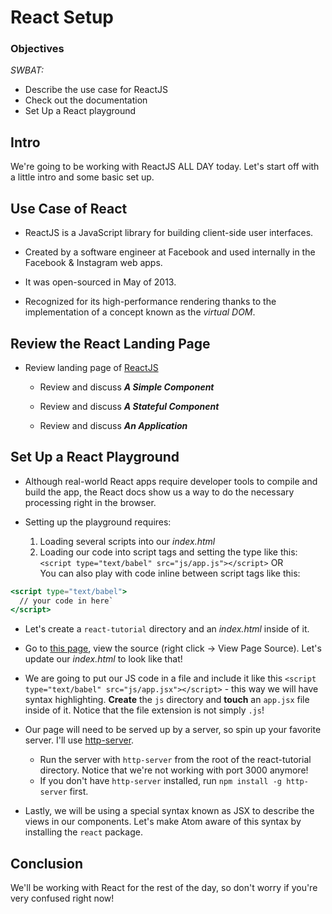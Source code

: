 # React Setup

### Objectives

*SWBAT:*

- Describe the use case for ReactJS
- Check out the documentation
- Set Up a React playground

## Intro

We're going to be working with ReactJS ALL DAY today. Let's start off with a little intro and some basic set up.

## Use Case of React

<!--5 minutes-->

- ReactJS is a JavaScript library for building client-side user interfaces.

- Created by a software engineer at Facebook and used internally in the Facebook & Instagram web apps.

- It was open-sourced in May of 2013.

- Recognized for its high-performance rendering thanks to the implementation of a concept known as the _virtual DOM_.

## Review the React Landing Page

<!--15 minutes-->

- Review landing page of [ReactJS](https://facebook.github.io/react/)

	- Review and discuss **_A Simple Component_**

	- Review and discuss **_A Stateful Component_**

	- Review and discuss **_An Application_**

## Set Up a React Playground

<!--10 minutes-->

- Although real-world React apps require developer tools to compile and build the app, the React docs show us a way to do the necessary processing right in the browser.

- Setting up the playground requires:
	1. Loading several scripts into our _index.html_
	2. Loading our code into script tags and setting the type like this:
	`<script type="text/babel" src="js/app.js"></script>`
	OR  
	You can also play with code inline between script tags like this:
	
```jsx
<script type="text/babel"> 
  // your code in here`  
</script>
``` 

- Let's create a `react-tutorial` directory and an _index.html_ inside of it.

- Go to [this page](https://facebook.github.io/react/downloads/single-file-example.html), view the source (right click -> View Page Source). Let's update our _index.html_ to look like that!

- We are going to put our JS code in a file and include it like this `<script type="text/babel" src="js/app.jsx"></script>` - this way we will have syntax highlighting. **Create** the `js` directory and **touch** an `app.jsx` file inside of it. Notice that the file extension is not simply `.js`!
	
- Our page will need to be served up by a server, so spin up your favorite server. I'll use [http-server](https://www.npmjs.com/package/http-server).
	- Run the server with `http-server` from the root of the react-tutorial directory. Notice that we're not working with port 3000 anymore!
	- If you don't have `http-server` installed, run `npm install -g http-server` first.
	

- Lastly, we will be using a special syntax known as JSX to describe the views in our components.  Let's make Atom aware of this syntax by installing the `react` package.

## Conclusion

We'll be working with React for the rest of the day, so don't worry if you're very confused right now!